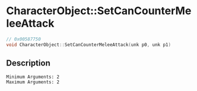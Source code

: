 # CharacterObject::SetCanCounterMeleeAttack
```c
// 0x00587750
void CharacterObject::SetCanCounterMeleeAttack(unk p0, unk p1)
```
## Description
```
Minimum Arguments: 2
Maximum Arguments: 2
```
